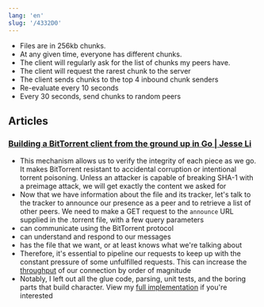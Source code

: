 ```yaml
---
lang: 'en'
slug: '/4332D0'
---
```


- Files are in 256kb chunks.
- At any given time, everyone has different chunks.
- The client will regularly ask for the list of chunks my peers have.
- The client will request the rarest chunk to the server
- The client sends chunks to the top 4 inbound chunk senders
- Re-evaluate every 10 seconds
- Every 30 seconds, send chunks to random peers

## Articles

### [Building a BitTorrent client from the ground up in Go | Jesse Li](https://blog.jse.li/posts/torrent/)

- This mechanism allows us to verify the integrity of each piece as we go. It makes BitTorrent resistant to accidental corruption or intentional torrent poisoning. Unless an attacker is capable of breaking SHA-1 with a preimage attack, we will get exactly the content we asked for
- Now that we have information about the file and its tracker, let's talk to the tracker to announce our presence as a peer and to retrieve a list of other peers. We need to make a GET request to the `announce` URL supplied in the .torrent file, with a few query parameters
- can communicate using the BitTorrent protocol
- can understand and respond to our messages
- has the file that we want, or at least knows what we're talking about
- Therefore, it's essential to pipeline our requests to keep up with the constant pressure of some unfulfilled requests. This can increase the [throughput](./../.././docs/pages/Throughput.md) of our connection by order of magnitude
- Notably, I left out all the glue code, parsing, unit tests, and the boring parts that build character. View my [full implementation](https://github.com/veggiedefender/torrent-client) if you're interested

<head>
  <html lang="en-US"/>
</head>
